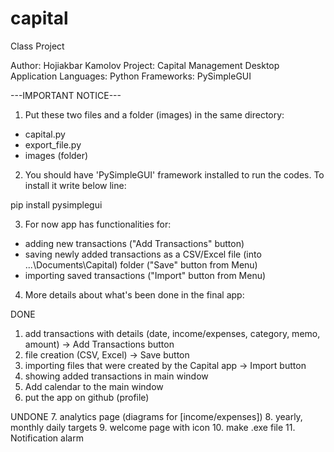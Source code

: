 # capital
 Class Project

Author: Hojiakbar Kamolov
Project: Capital Management Desktop Application
Languages: Python
Frameworks: PySimpleGUI



---IMPORTANT NOTICE---

1. Put these two files and a folder (images) in the same directory:
- capital.py 
- export_file.py
- images (folder)



2. You should have 'PySimpleGUI' framework installed to run the codes. 
To install it write below line:

pip install pysimplegui



3. For now app has functionalities for:
- adding new transactions ("Add Transactions" button)
- saving newly added transactions as a CSV/Excel file (into \...\Documents\Capital) folder ("Save" button from Menu)
- importing saved transactions ("Import" button from Menu)




4. More details about what's been done in the final app:

DONE
1. add transactions with details (date, income/expenses, category, memo, amount) -> Add Transactions button
2. file creation (CSV, Excel) -> Save button
3. importing files that were created by the Capital app -> Import button
4. showing added transactions in main window
5. Add calendar to the main window
6. put the app on github (profile)

UNDONE
7. analytics page (diagrams for [income/expenses])
8. yearly, monthly daily targets
9. welcome page with icon
10. make .exe file
11. Notification alarm
